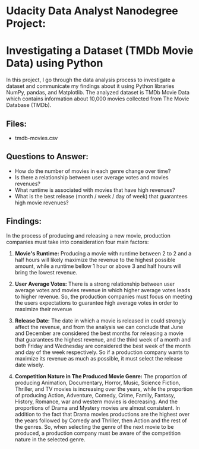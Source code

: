 # Udacity Data Analyst Nanodegree Project: 
# Investigating a Dataset (TMDb Movie Data) using Python 

In this project, I go through the data analysis process to investigate a dataset and communicate my findings about it using Python libraries NumPy, pandas, and Matplotlib. The analyzed dataset is TMDb Movie Data which contains information about 10,000 movies collected from The Movie Database (TMDb).

## Files:
- tmdb-movies.csv

## Questions to Answer:

- How do the number of movies in each genre change over time?
- Is there a relationship between user average votes and movies revenues?
- What runtime is associated with movies that have high revenues?
- What is the best release (month / week / day of week) that guarantees high movie revenues?

## Findings:

In the process of producing and releasing a new movie, production companies must take into consideration four main factors:

1. **Movie's Runtime:** Producing a movie with runtime between 2 to 2 and a half hours will likely maximize the revenue to the highest possible amount, while a runtime bellow 1 hour or above 3 and half hours will bring the lowest revenue. 


2. **User Average Votes:** There is a strong relationship between user average votes and movies revenue in which higher average votes leads to higher revenue. So, the production companies must focus on meeting the users expectations to guarantee high average votes in order to maximize their revenue


3. **Release Date:** The date in which a movie is released in could strongly affect the revenue, and from the analysis we can conclude that June and December are considered the best months for releasing a movie that guarantees the highest revenue, and the third week of a month and both Friday and Wednesday are considered the best week of the month and day of the week respectively. So if a production company wants to maximize its revenue as much as possible, it must select the release date wisely. 


4. **Competition Nature in The Produced Movie Genre:** The proportion of producing Animation, Documentary, Horror, Music, Science Fiction, Thriller, and TV movies is increasing over the years, while the proportion of producing Action, Adventure, Comedy, Crime, Family, Fantasy, History, Romance, war and western movies is decreasing. And the proportions of Drama and Mystery movies are almost consistent. In addition to the fact that Drama movies productions are the highest over the years followed by Comedy and Thriller, then Action and the rest of the genres. So, when selecting the genre of the next movie to be produced, a production company must be aware of the competition nature in the selected genre. 
